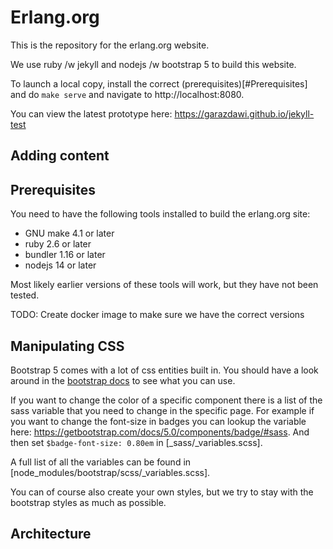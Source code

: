 # Erlang.org

This is the repository for the erlang.org website.

We use ruby /w jekyll and nodejs /w bootstrap 5 to build this website.

To launch a local copy, install the correct (prerequisites)[#Prerequisites] and do `make serve` and navigate to http://localhost:8080.

You can view the latest prototype here: https://garazdawi.github.io/jekyll-test

## Adding content

## Prerequisites

You need to have the following tools installed to build the erlang.org site:

* GNU make 4.1 or later
* ruby 2.6 or later
* bundler 1.16 or later
* nodejs 14 or later

Most likely earlier versions of these tools will work, but they have not been tested.

TODO: Create docker image to make sure we have the correct versions

## Manipulating CSS

Bootstrap 5 comes with a lot of css entities built in. You should have a look around in the [bootstrap docs] to see what you can use.

If you want to change the color of a specific component there is a list of the sass variable that you need to change in the specific page. For example if you want to change the font-size in badges you can lookup the variable here: https://getbootstrap.com/docs/5.0/components/badge/#sass. And then set `$badge-font-size: 0.80em` in [_sass/_variables.scss].

A full list of all the variables can be found in [node_modules/bootstrap/scss/_variables.scss].

You can of course also create your own styles, but we try to stay with the bootstrap styles as much as possible.

[bootstrap docs]: https://getbootstrap.com/docs/5.0/

## Architecture